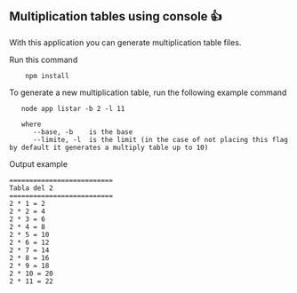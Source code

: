 ## Multiplication tables using console :+1:
   With this application you can generate multiplication table files.

Run this command 
```
    npm install
```
To generate a new multiplication table, run the following example command
```
   node app listar -b 2 -l 11
   
   where
      --base, -b    is the base
      --limite, -l  is the limit (in the case of not placing this flag by default it generates a multiply table up to 10)
```
Output example
```
==========================
Tabla del 2
==========================
2 * 1 = 2
2 * 2 = 4
2 * 3 = 6
2 * 4 = 8
2 * 5 = 10
2 * 6 = 12
2 * 7 = 14
2 * 8 = 16
2 * 9 = 18
2 * 10 = 20
2 * 11 = 22
```
